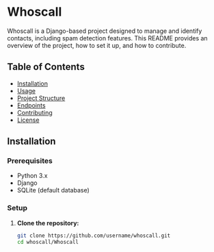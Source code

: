 # Whoscall

Whoscall is a Django-based project designed to manage and identify contacts, including spam detection features. This README provides an overview of the project, how to set it up, and how to contribute.

## Table of Contents

- [Installation](#installation)
- [Usage](#usage)
- [Project Structure](#project-structure)
- [Endpoints](#endpoints)
- [Contributing](#contributing)
- [License](#license)

## Installation

### Prerequisites

- Python 3.x
- Django
- SQLite (default database)

### Setup

1. **Clone the repository:**

   ```sh
   git clone https://github.com/username/whoscall.git
   cd whoscall/Whoscall

